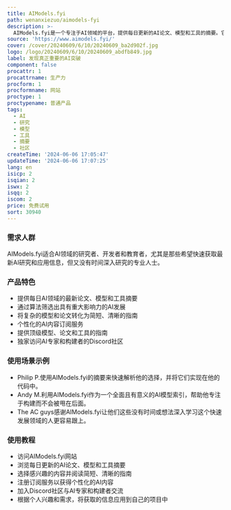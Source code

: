 ```yaml
---
title: AIModels.fyi
path: wenanxiezuo/aimodels-fyi
description: >-
  AIModels.fyi是一个专注于AI领域的平台，提供每日更新的AI论文、模型和工具的摘要。它通过算法筛选出具有重大影响力的AI发展，并将复杂的模型和论文转化为简短、清晰的指南，帮助用户快速吸收和应用。此外，订阅者还可以获得个性化的AI内容，无需博士学位即可理解的顶级模型、论文和工具指南，以及与AI专家和构建者交流的独家Discord社区访问权限。
source: 'https://www.aimodels.fyi/'
cover: /cover/20240609/6/10/20240609_ba2d902f.jpg
logo: /logo/20240609/6/10/20240609_abdfb849.jpg
label: 发现真正重要的AI突破
component: false
procattr: 1
procattrname: 生产力
procform: 1
procformname: 网站
proctype: 1
proctypename: 普通产品
tags:
  - AI
  - 研究
  - 模型
  - 工具
  - 摘要
  - 社区
createTime: '2024-06-06 17:05:47'
updateTime: '2024-06-06 17:07:25'
lang: en
isicp: 2
isqian: 2
iswx: 2
isqq: 2
iscom: 2
price: 免费试用
sort: 30940
---
```




### 需求人群
AIModels.fyi适合AI领域的研究者、开发者和教育者，尤其是那些希望快速获取最新AI研究和应用信息，但又没有时间深入研究的专业人士。

### 产品特色
* 提供每日AI领域的最新论文、模型和工具摘要
* 通过算法筛选出具有重大影响力的AI发展
* 将复杂的模型和论文转化为简短、清晰的指南
* 个性化的AI内容订阅服务
* 提供顶级模型、论文和工具的指南
* 独家访问AI专家和构建者的Discord社区

### 使用场景示例
* Philip P.使用AIModels.fyi的摘要来快速解析他的选择，并将它们实现在他的代码中。
* Andy M.利用AIModels.fyi作为一个全面且有意义的AI模型索引，帮助他专注于构建而不会被甩在后面。
* The AC guys感谢AIModels.fyi让他们这些没有时间或想法深入学习这个快速发展领域的人更容易跟上。

### 使用教程
* 访问AIModels.fyi网站
* 浏览每日更新的AI论文、模型和工具摘要
* 选择感兴趣的内容并阅读简短、清晰的指南
* 注册订阅服务以获得个性化的AI内容
* 加入Discord社区与AI专家和构建者交流
* 根据个人兴趣和需求，将获取的信息应用到自己的项目中

  
